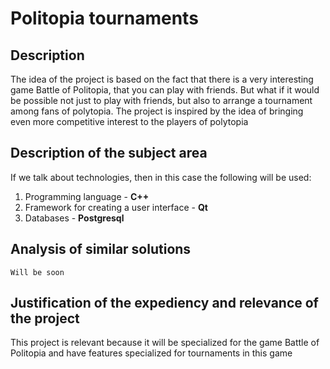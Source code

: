 # Politopia tournaments

## Description
The idea of the project is based on the fact that there is a very interesting game Battle of Politopia,
that you can play with friends. But what if it would be possible
not just to play with friends, but also to arrange a tournament among
fans of polytopia.
The project is inspired by the idea of bringing even more
competitive interest to the players of polytopia

## Description of the subject area

If we talk about technologies, then in this case the following will be used:
<ol>
    <li>Programming language - <strong>C++</strong> </li>
    <li>Framework for creating a user interface - <strong>Qt</strong></li>
    <li>Databases - <strong>Postgresql</strong></li>
</ol>

## Analysis of similar solutions

    Will be soon

## Justification of the expediency and relevance of the project
This project is relevant because it will be specialized for the game Battle of Politopia
and have features specialized for tournaments in this game

